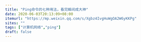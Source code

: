 ```yaml
---
title: "Ping命令的七种用法，看完瞬间成大神"
date: 2020-06-03T20:13:09+08:00
itemurl: "https://mp.weixin.qq.com/s/Xgbz4IvgHuWgOA2W6yKKPg"
sites: ""
tags: ["计算机网络","ping"]
draft: false
---
```


